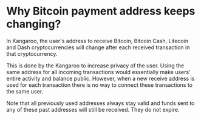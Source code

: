 # Why Bitcoin payment address keeps changing?

In Kangaroo, the user's address to receive Bitcoin, Bitcoin Cash, Litecoin and Dash cryptocurrencies will change after each received transaction in that cryptocurrency.

This is done by the Kangaroo to increase privacy of the user. Using the same address for all incoming transactions would essentially make users' entire activity and balance public. However, when a new receive address is used for each transaction there is no way to connect these transactions to the same user.

Note that all previously used addresses always stay valid and funds sent to any of these past addresses will still be received. They do not expire.


